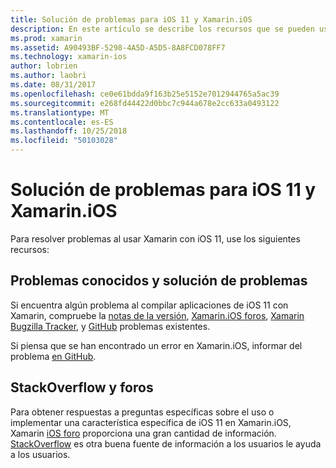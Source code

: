 ```yaml
---
title: Solución de problemas para iOS 11 y Xamarin.iOS
description: En este artículo se describe los recursos que se pueden usar para solucionar problemas al desarrollar aplicaciones de Xamarin.iOS. Se tratan de informes de errores, notas, el blog de versiones de Xamarin y opciones de soporte técnico.
ms.prod: xamarin
ms.assetid: A90493BF-5298-4A5D-A5D5-8A8FCD078FF7
ms.technology: xamarin-ios
author: lobrien
ms.author: laobri
ms.date: 08/31/2017
ms.openlocfilehash: ce0e61bdda9f163b25e5152e7012944765a5ac39
ms.sourcegitcommit: e268fd44422d0bbc7c944a678e2cc633a0493122
ms.translationtype: MT
ms.contentlocale: es-ES
ms.lasthandoff: 10/25/2018
ms.locfileid: "50103028"
---
```

# <a name="troubleshooting-tips-for-ios-11-and-xamarinios"></a>Solución de problemas para iOS 11 y Xamarin.iOS

Para resolver problemas al usar Xamarin con iOS 11, use los siguientes recursos:

## <a name="known-issues-and-troubleshooting"></a>Problemas conocidos y solución de problemas

Si encuentra algún problema al compilar aplicaciones de iOS 11 con Xamarin, compruebe la [notas de la versión](http://releases.xamarin.com/), [Xamarin.iOS foros](https://forums.xamarin.com/categories/ios), [Xamarin Bugzilla Tracker](https://bugzilla.xamarin.com/query.cgi?product=iOS), y [ GitHub](https://github.com/xamarin/xamarin-macios/issues) problemas existentes.

Si piensa que se han encontrado un error en Xamarin.iOS, informar del problema [en GitHub](https://github.com/xamarin/xamarin-macios/issues).

## <a name="forums-and-stackoverflow"></a>StackOverflow y foros

Para obtener respuestas a preguntas específicas sobre el uso o implementar una característica específica de iOS 11 en Xamarin.iOS, Xamarin [iOS foro](http://forums.xamarin.com/categories/ios) proporciona una gran cantidad de información. [StackOverflow](http://stackoverflow.com/search?tab=newest&q=xamarin) es otra buena fuente de información a los usuarios le ayuda a los usuarios.
